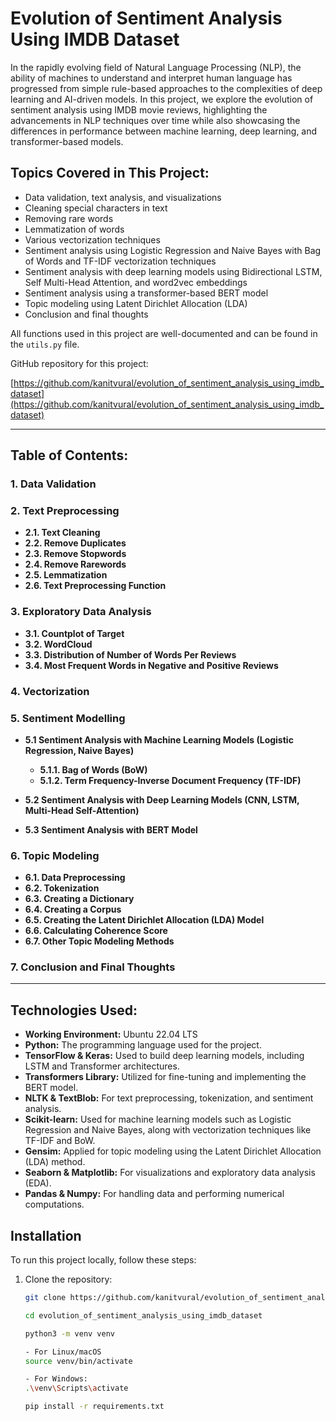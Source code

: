 # Evolution of Sentiment Analysis Using IMDB Dataset

In the rapidly evolving field of Natural Language Processing (NLP), the ability of machines to understand and interpret human language has progressed from simple rule-based approaches to the complexities of deep learning and AI-driven models. In this project, we explore the evolution of sentiment analysis using IMDB movie reviews, highlighting the advancements in NLP techniques over time while also showcasing the differences in performance between machine learning, deep learning, and transformer-based models.

## Topics Covered in This Project:
- Data validation, text analysis, and visualizations
- Cleaning special characters in text
- Removing rare words
- Lemmatization of words
- Various vectorization techniques
- Sentiment analysis using Logistic Regression and Naive Bayes with Bag of Words and TF-IDF vectorization techniques
- Sentiment analysis with deep learning models using Bidirectional LSTM, Self Multi-Head Attention, and word2vec embeddings
- Sentiment analysis using a transformer-based BERT model
- Topic modeling using Latent Dirichlet Allocation (LDA)
- Conclusion and final thoughts

All functions used in this project are well-documented and can be found in the `utils.py` file.

GitHub repository for this project:

[https://github.com/kanitvural/evolution_of_sentiment_analysis_using_imdb_dataset](https://github.com/kanitvural/evolution_of_sentiment_analysis_using_imdb_dataset)

---

## Table of Contents:

### **1. Data Validation**
### **2. Text Preprocessing**
- **2.1. Text Cleaning**
- **2.2. Remove Duplicates**
- **2.3. Remove Stopwords**
- **2.4. Remove Rarewords**
- **2.5. Lemmatization**
- **2.6. Text Preprocessing Function**

### **3. Exploratory Data Analysis**
- **3.1. Countplot of Target**
- **3.2. WordCloud**
- **3.3. Distribution of Number of Words Per Reviews**
- **3.4. Most Frequent Words in Negative and Positive Reviews**

### **4. Vectorization**

### **5. Sentiment Modelling**
- **5.1 Sentiment Analysis with Machine Learning Models (Logistic Regression, Naive Bayes)**
  - **5.1.1. Bag of Words (BoW)**
  - **5.1.2. Term Frequency-Inverse Document Frequency (TF-IDF)**
  
- **5.2 Sentiment Analysis with Deep Learning Models (CNN, LSTM, Multi-Head Self-Attention)**
- **5.3 Sentiment Analysis with BERT Model**

### **6. Topic Modeling**
- **6.1. Data Preprocessing**
- **6.2. Tokenization**
- **6.3. Creating a Dictionary**
- **6.4. Creating a Corpus**
- **6.5. Creating the Latent Dirichlet Allocation (LDA) Model**
- **6.6. Calculating Coherence Score**
- **6.7. Other Topic Modeling Methods**

### **7. Conclusion and Final Thoughts**

---

## Technologies Used:

- **Working Environment:** Ubuntu 22.04 LTS
- **Python:** The programming language used for the project.
- **TensorFlow & Keras:** Used to build deep learning models, including LSTM and Transformer architectures.
- **Transformers Library:** Utilized for fine-tuning and implementing the BERT model.
- **NLTK & TextBlob:** For text preprocessing, tokenization, and sentiment analysis.
- **Scikit-learn:** Used for machine learning models such as Logistic Regression and Naive Bayes, along with vectorization techniques like TF-IDF and BoW.
- **Gensim:** Applied for topic modeling using the Latent Dirichlet Allocation (LDA) method.
- **Seaborn & Matplotlib:** For visualizations and exploratory data analysis (EDA).
- **Pandas & Numpy:** For handling data and performing numerical computations.




## Installation

To run this project locally, follow these steps:

1. Clone the repository:
   ```bash
   git clone https://github.com/kanitvural/evolution_of_sentiment_analysis_using_imdb_dataset.git

   cd evolution_of_sentiment_analysis_using_imdb_dataset

   python3 -m venv venv

   - For Linux/macOS
   source venv/bin/activate

   - For Windows:
   .\venv\Scripts\activate

   pip install -r requirements.txt